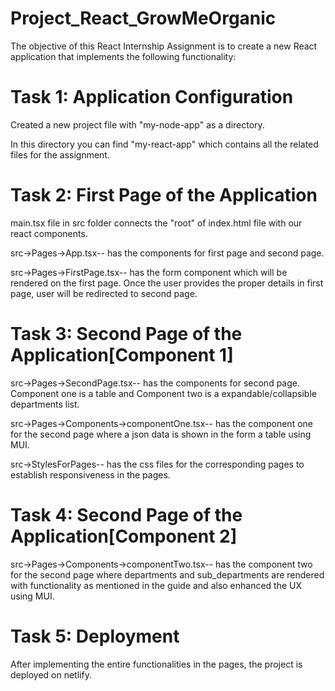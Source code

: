 # Project_React_GrowMeOrganic
The objective of this React Internship Assignment is to create a new React application that implements the following functionality:

# Task 1: Application Configuration
Created a new project file with "my-node-app" as a directory.

In this directory you can find "my-react-app" which contains all the related files for the assignment.
# Task 2: First Page of the Application
main.tsx file in src folder connects the "root" of index.html file with our react components.

src->Pages->App.tsx-- has the components for first page and second page. 

src->Pages->FirstPage.tsx-- has the form component which will be rendered on the first page. Once the user provides the proper details in first page, user will be redirected to second page.
# Task 3: Second Page of the Application[Component 1]
src->Pages->SecondPage.tsx-- has the components for second page. Component one is a table and Component two is a expandable/collapsible departments list.

src->Pages->Components->componentOne.tsx-- has the component one for the second page where a json data is shown in the form a table using MUI.

src->StylesForPages-- has the css files for the corresponding pages to establish responsiveness in the pages.

# Task 4: Second Page of the Application[Component 2]
src->Pages->Components->componentTwo.tsx-- has the component two for the second page where departments and sub_departments are rendered with functionality as mentioned in the guide and also enhanced the UX using MUI.

# Task 5: Deployment
After implementing the entire functionalities in the pages, the project is deployed on netlify.


